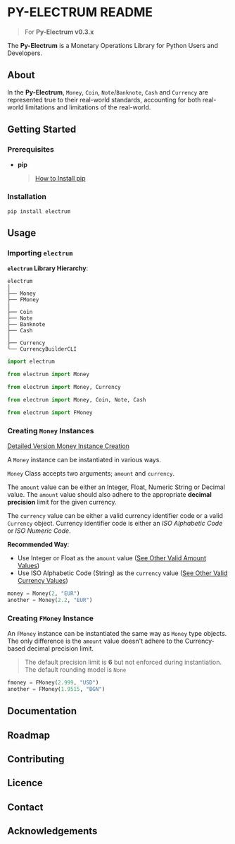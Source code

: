 # PY-ELECTRUM README

> For **Py-Electrum v0.3.x**

The **Py-Electrum** is a Monetary Operations Library for Python Users and Developers.

## About

In the **Py-Electrum**, `Money`, `Coin`, `Note`/`Banknote`, `Cash` and `Currency` are represented true to their real-world standards, accounting for both real-world limitations and limitations of the real-world.


## Getting Started

### Prerequisites

- **pip**
    > [How to Install pip](https://pip.pypa.io/en/stable/installation/)

### Installation

```
pip install electrum
```

## Usage

### Importing `electrum`

**`electrum` Library Hierarchy**:

```
electrum
│
├── Money
├── FMoney
│
├── Coin
├── Note
├── Banknote
├── Cash
│
├── Currency
└── CurrencyBuilderCLI
```

```python
import electrum
```

```python
from electrum import Money
```

```python
from electrum import Money, Currency
```

```python
from electrum import Money, Coin, Note, Cash
```

```python
from electrum import FMoney
```


### Creating `Money` Instances

[Detailed Version Money Instance Creation](https://github.com/vfm-sb/PY-ELECTRUM/blob/main/docs/Creating-Money-Instance.md)

A `Money` instance can be instantiated in various ways.

`Money` Class accepts two arguments; `amount` and `currency`.

The `amount` value can be either an Integer, Float, Numeric String or Decimal value. The `amount` value should also adhere to the appropriate **decimal precision** limit for the given currency.

The `currency` value can be either a valid currency identifier code or a valid `Currency` object. Currency identifier code is either an *ISO Alphabetic Code* or *ISO Numeric Code*.

**Recommended Way**:

- Use Integer or Float as the `amount` value ([See Other Valid Amount Values](https://github.com/vfm-sb/PY-ELECTRUM/blob/main/docs/Valid-Amount-Values.md))
- Use ISO Alphabetic Code (String) as the `currency` value ([See Other Valid Currency Values](https://github.com/vfm-sb/PY-ELECTRUM/blob/main/docs/Valid-Currency-Values.md))

```python
money = Money(2, "EUR")
another = Money(2.2, "EUR")
```

### Creating `FMoney` Instance

An `FMoney` instance can be instantiated the same way as `Money` type objects. The only difference is the `amount` value doesn't adhere to the Currency-based decimal precision limit.

> The default precision limit is **6** but not enforced during instantiation.
> The default rounding model is `None`

```python
fmoney = FMoney(2.999, "USD")
another = FMoney(1.9515, "BGN")
```


## Documentation

## Roadmap

## Contributing

## Licence

## Contact

## Acknowledgements

